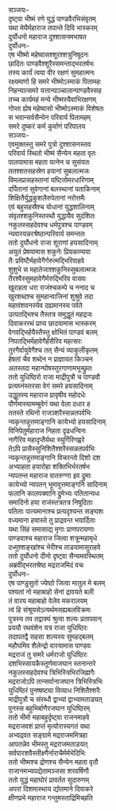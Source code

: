 सञ्जयः-  
दृष्ट्वा भीष्मं रणे युद्धं पाण्डवैरभिसंवृतम्  
यथा मेघैर्महाराज तपान्ते दिवि भास्करम्  
दुर्योधनो महाराज दुश्शासनमभाषत  
दुर्योधनः-  
एष भीष्मो महेष्वासश्शूरश्शत्रुनिषूदनः  
छादितः पाण्डवैश्शूरैस्समन्ताद्भरतर्षभः  
तस्य कार्यं त्वया वीर रक्षणं सुमहात्मनः  
रक्ष्यमाणो हि समरे भीष्मोऽस्माकं पितामहः  
निहन्यात्समरे यत्तान्पाञ्चालान्पाण्डवैस्सह  
तच्च कार्यमहं मन्ये भीष्मस्यैवाभिरक्षणम्  
गोप्ता ह्येष महेष्वासो भीष्मोऽस्माकं विशेषतः  
स भवान्सर्वसैन्येन परिवार्य पितामहम्  
समरे दुष्करं कर्म कुर्वाणं परिपालय  
सञ्जयः-  
एवमुक्तस्तु समरे पुत्रो दुश्शासनस्तव  
परिवार्य स्थितो भीष्मं सैन्येन महता वृतः  
पालयामास महता यत्नेन च सुसंयतः  
ततश्शतसहस्रेण हयानां सुबलात्मजः  
विमलप्रासहस्तानां यष्टितोमरधारिणाम्  
दर्पितानां सुवेगानां बलस्थानां पताकिनाम्  
शिक्षितैर्युद्धकुशलैरुपेतानां नरोत्तमैः  
एवं बहुसहस्रैश्च योधानां युद्धशालिनाम्  
संवृतश्शकुनिस्तस्थौ युद्धायैव सुदंशितः  
नकुलस्सहदेवश्च धर्मपुत्रश्च पाण्डवम्  
न्यवारयन्नरश्रेष्ठान्परिवार्य समन्ततः  
ततो दुर्योधनो राजा शूराणां हयसादिनाम्  
अयुतं प्रेषयामास शकुनेः प्रियकाम्यया  
तैः प्रविष्टैर्महावेगैर्गरुत्मद्भिरिवाहवे  
शुशुभे स महातेजाश्शकुनिस्सुबलात्मजः  
तैरश्वैस्सुमहावेगैर्मरुद्भिरिव वासवः  
खुराहता धरा राजंश्चकम्पे च ननाद च  
खुरशब्दश्च सुमहान्वाजिनां शुश्रुवे तदा  
महावंशवनस्येव दह्यमानस्य पर्वते  
उत्पतद्भिश्च तैस्तत्र समुद्धूतं महद्रजः  
दिवाकररथं प्राप्य छादयामास भास्करम्  
वेगवद्भिर्हयैस्तैस्तु क्षोभितं पाण्डवं बलम्  
निपतद्भिर्महावेगैर्हंसैरिव महत्सरः  
तुरगैर्वायुवेगैश्च तत् सैन्यं व्याकुलीकृतम्  
हेषतां चैव शब्देन न प्राज्ञायत किञ्चन  
अतस्तदा महान्घोषस्तुरगाणामभूच्छ्रुतः  
ततो युधिष्ठिरो राजा माद्रीपुत्रौ च पाण्डवौ  
प्रत्यघ्नंस्तरसा वेगं समरे हयसादिनाम्  
उद्धूतस्य महाराज प्रावृषीव महोदधेः  
पौर्णमास्यामम्बुवेगं यथा वेला दधार ह  
ततस्ते रथिनो राजञ्शरैस्सन्नतपर्वभिः  
न्यकृन्तन्नुत्तमाङ्गानि कायेभ्यो हयसादिनाम्  
विनिपेतुर्महाराज निहता दृढधन्विनः  
नागैरिव महादृप्तैर्यथा स्युर्गिरिगह्वरे  
तेऽपि प्रासैस्सुनिशितैश्शरैस्सन्नतपर्वभिः  
न्यकृन्तन्नुत्तमाङ्गानि विचरन्तो दिशो दश  
अभ्याहता हयारोहा शक्तिभिर्भरतर्षभ  
न्यपतन्त महाराज वातरुग्णा इव द्रुमाः  
कायेभ्यो न्यपतन् भूमावुत्तमाङ्गनि सादिनाम्  
फलानि कालपक्वानि द्रुमेभ्यः पतितान्यधः  
समादिनो हया राजंस्तत्रतत्र निषूदिताः  
पतिताः पात्यमानाश्च प्रत्यदृश्यन्त सङ्घशः  
वध्यमाना हयास्ते तु प्राद्रवन्त भयार्दिताः  
यथा सिंहं समासाद्य मृगाः प्राणपरायणाः  
पाण्डवाश्च महाराज जित्वा शत्रून्महामृधे  
दध्मुश्शङ्खांश्च भेरीश्च ताडयामासुराहवे  
ततो दुर्योधनो दीनो दृष्ट्वा सैन्यमवस्थितम्  
अब्रवीद्भरतश्रेष्ठ मद्रराजमिदं वचः  
दुर्योधनः-  
एष पाण्डुसुतो ज्येष्ठो जित्वा मातुल मे बलम्  
पश्यतां नो महाबाहो सेनां द्रावयते बली  
तं वारय महाबाहो वेलेव मकरालयम्  
त्वं हि संश्रूयसेऽत्यर्थमसह्यबलविक्रमः  
पुत्रस्य तव तद्वाक्यं श्रुत्वा शल्यः प्रतापवान्  
प्रययौ रथवंशेन यत्र राजा युधिष्ठिरः  
तदापतद्वै सहसा शल्यस्य सुमहद्बलम्  
महौघमिव शैलेन्द्रो वारयामास पाण्डवः  
मद्रराजं तु समरे धर्मराजो युधिष्ठिरः  
दशभिस्सायकैस्तूर्णमाजघान स्तनान्तरे  
नकुलस्सहदेवश्च त्रिभिस्त्रिभिरजिह्मगैः  
मद्रराजोऽपि तान्सर्वानाजघान त्रिभिस्त्रिभिः  
युधिष्ठिरं पुनष्षष्ट्या विव्याध निशितैश्शरैः  
माद्रीपुत्रौ च संरब्धौ द्वाभ्यां द्वाभ्यामताडयत्  
पुनस्स बहुभिर्बाणैरजघान युधिष्ठिरम्  
ततो भीमो महाबहुर्दृष्ट्वा राजनमाहवे  
मद्रराजवशं प्राप्तं मृत्योरास्यगतं यथा  
अभ्यद्रवत सङ्ग्रामे मद्रराजममित्रहा  
आपतन्नेव भीमस्तु मद्रराजमताडयत्  
सर्वपारशवैस्तीक्ष्णैर्नाराचैर्मर्मभेदिभिः  
ततो भीष्मश्च द्रोणश्च सैन्येन महता वृतौ  
राजानमभ्यपद्येतामञ्जसा शरवर्षिणौ  
ततो युद्धं महाघोरं प्रावर्तत सुदारुणम्  
अपरां दिशमास्थाय द्योतमाने दिवाकरे  
क्षीणप्रभे महाराज गन्तुमस्ताद्रिमिच्छति  
